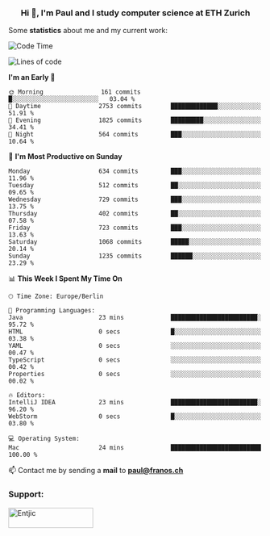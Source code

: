 <h3 align="center">Hi 👋, I'm Paul and I study computer science at ETH Zurich</h3>


Some **statistics** about me and my current work:

<!--START_SECTION:waka-->
![Code Time](http://img.shields.io/badge/Code%20Time-1%2C544%20hrs%2049%20mins-blue)

![Lines of code](https://img.shields.io/badge/From%20Hello%20World%20I%27ve%20Written-2.8%20million%20lines%20of%20code-blue)

**I'm an Early 🐤** 

```text
🌞 Morning                161 commits         █░░░░░░░░░░░░░░░░░░░░░░░░   03.04 % 
🌆 Daytime                2753 commits        █████████████░░░░░░░░░░░░   51.91 % 
🌃 Evening                1825 commits        █████████░░░░░░░░░░░░░░░░   34.41 % 
🌙 Night                  564 commits         ███░░░░░░░░░░░░░░░░░░░░░░   10.64 % 
```
📅 **I'm Most Productive on Sunday** 

```text
Monday                   634 commits         ███░░░░░░░░░░░░░░░░░░░░░░   11.96 % 
Tuesday                  512 commits         ██░░░░░░░░░░░░░░░░░░░░░░░   09.65 % 
Wednesday                729 commits         ███░░░░░░░░░░░░░░░░░░░░░░   13.75 % 
Thursday                 402 commits         ██░░░░░░░░░░░░░░░░░░░░░░░   07.58 % 
Friday                   723 commits         ███░░░░░░░░░░░░░░░░░░░░░░   13.63 % 
Saturday                 1068 commits        █████░░░░░░░░░░░░░░░░░░░░   20.14 % 
Sunday                   1235 commits        ██████░░░░░░░░░░░░░░░░░░░   23.29 % 
```


📊 **This Week I Spent My Time On** 

```text
🕑︎ Time Zone: Europe/Berlin

💬 Programming Languages: 
Java                     23 mins             ████████████████████████░   95.72 % 
HTML                     0 secs              █░░░░░░░░░░░░░░░░░░░░░░░░   03.38 % 
YAML                     0 secs              ░░░░░░░░░░░░░░░░░░░░░░░░░   00.47 % 
TypeScript               0 secs              ░░░░░░░░░░░░░░░░░░░░░░░░░   00.42 % 
Properties               0 secs              ░░░░░░░░░░░░░░░░░░░░░░░░░   00.02 % 

🔥 Editors: 
IntelliJ IDEA            23 mins             ████████████████████████░   96.20 % 
WebStorm                 0 secs              █░░░░░░░░░░░░░░░░░░░░░░░░   03.80 % 

💻 Operating System: 
Mac                      24 mins             █████████████████████████   100.00 % 
```


<!--END_SECTION:waka-->

📫 Contact me by sending a **mail** to **paul@franos.ch**

<h3 align="left">Support:</h3>
<p><a href="https://ko-fi.com/Entjic"> <img align="left" src="https://cdn.ko-fi.com/cdn/kofi3.png?v=3" height="40" width="168" alt="Entjic" /></a></p>
